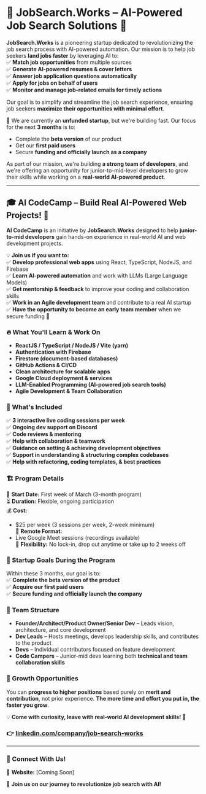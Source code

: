 # 🌟 JobSearch.Works – AI-Powered Job Search Solutions 🚀  

**JobSearch.Works** is a pioneering startup dedicated to revolutionizing the job search process with AI-powered automation. Our mission is to help job seekers **land jobs faster** by leveraging AI to:  
✅ **Match job opportunities** from multiple sources  
✅ **Generate AI-powered resumes & cover letters**  
✅ **Answer job application questions automatically**  
✅ **Apply for jobs on behalf of users**  
✅ **Monitor and manage job-related emails for timely actions**  

Our goal is to simplify and streamline the job search experience, ensuring job seekers **maximize their opportunities with minimal effort**.  

🚀 We are currently an **unfunded startup**, but we're building fast. Our focus for the next **3 months** is to:  
- Complete the **beta version** of our product  
- Get our **first paid users**  
- Secure **funding and officially launch as a company**  

As part of our mission, we're building **a strong team of developers**, and we're offering an opportunity for junior-to-mid-level developers to grow their skills while working on a **real-world AI-powered product**.  

---

## 🎓 AI CodeCamp – Build Real AI-Powered Web Projects! 🚀  

**AI CodeCamp** is an initiative by **JobSearch.Works** designed to help **junior-to-mid developers** gain hands-on experience in real-world AI and web development projects.  

💡 **Join us if you want to:**  
✅ **Develop professional web apps** using React, TypeScript, NodeJS, and Firebase  
✅ **Learn AI-powered automation** and work with LLMs (Large Language Models)  
✅ **Get mentorship & feedback** to improve your coding and collaboration skills  
✅ **Work in an Agile development team** and contribute to a real AI startup  
✅ **Have the opportunity to become an early team member** when we secure funding 🚀  

### 🔥 What You'll Learn & Work On  
- **ReactJS / TypeScript / NodeJS / Vite (yarn)**  
- **Authentication with Firebase**  
- **Firestore (document-based databases)**  
- **GitHub Actions & CI/CD**  
- **Clean architecture for scalable apps**  
- **Google Cloud deployment & services**  
- **LLM-Enabled Programming (AI-powered job search tools)**  
- **Agile Development & Team Collaboration**  

### 📌 What's Included  
✅ **3 interactive live coding sessions per week**  
✅ **Ongoing dev support on Discord**  
✅ **Code reviews & mentoring**  
✅ **Help with collaboration & teamwork**  
✅ **Guidance on setting & achieving development objectives**  
✅ **Support in understanding & structuring complex codebases**  
✅ **Help with refactoring, coding templates, & best practices**  

### 🏗️ Program Details  
📅 **Start Date:** First week of March (3-month program)  
⏳ **Duration:** Flexible, ongoing participation  
💰 **Cost:**  
- $25 per week (3 sessions per week, 2-week minimum)  
📍 **Remote Format:**  
- Live Google Meet sessions (recordings available)  
🎯 **Flexibility:** No lock-in, drop out anytime or take up to 2 weeks off  

### 🎯 Startup Goals During the Program  
Within these 3 months, our goal is to:  
✅ **Complete the beta version of the product**  
✅ **Acquire our first paid users**  
✅ **Secure funding and officially launch the company**  

### 🏢 Team Structure  
- **Founder/Architect/Product Owner/Senior Dev** – Leads vision, architecture, and core development  
- **Dev Leads** – Hosts meetings, develops leadership skills, and contributes to the product  
- **Devs** – Individual contributors focused on feature development  
- **Code Campers** – Junior-mid devs learning both **technical and team collaboration skills**  

### 🚀 Growth Opportunities  
You can **progress to higher positions** based purely on **merit and contribution**, not prior experience. **The more time and effort you put in, the faster you grow**.  

💡 **Come with curiosity, leave with real-world AI development skills!** 🚀  
### 👉 [linkedin.com/company/job-search-works](#)

---

### 📢 Connect With Us!  
📌 **Website:** [Coming Soon]  

🚀 **Join us on our journey to revolutionize job search with AI!**  

